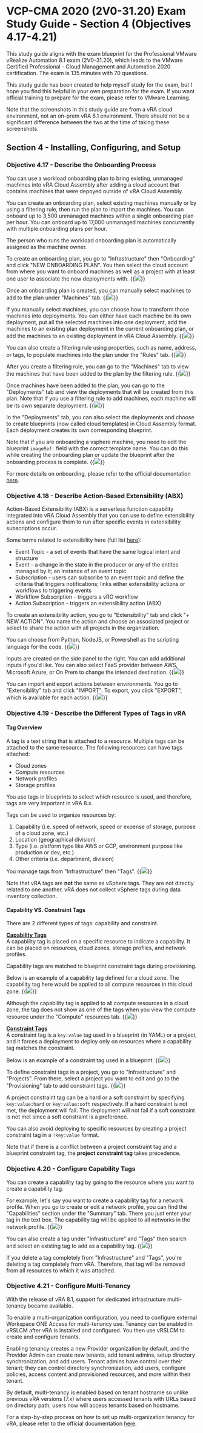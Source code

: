 # VCP-CMA 2020 (2V0-31.20) Exam Study Guide - Section 4 (Objectives 4.17-4.21)


This study guide aligns with the exam blueprint for the Professional VMware vRealize Automation 8.1 exam (2V0-31.20), which leads to the VMware Certified Professional - Cloud Management and Automation 2020 certification. The exam is 135 minutes with 70 questions. 

This study guide has been created to help myself study for the exam, but I hope you find this helpful in your own preparation for the exam. If you want official training to prepare for the exam, please refer to VMware Learning. 

Note that the screenshots in this study guide are from a vRA cloud environment, not an on-prem vRA 8.1 environment. There should not be a significant difference between the two at the time of taking these screenshots.

## Section 4 - Installing, Configuring, and Setup

### Objective 4.17 - Describe the Onboarding Process
You can use a workload onboarding plan to bring existing, unmanaged machines into vRA Cloud Assembly after adding a cloud account that contains machines that were depoyed outside of vRA Cloud Assembly.

You can create an onboarding plan, select existing machines manually or by using a filtering rule, then run the plan to import the machines. You can onboard up to 3,500 unmanaged machines within a single onboarding plan per hour. You can onboard up to 17,000 unmanaged machines concurrently with multiple onboarding plans per hour. 

The person who runs the workload onboarding plan is automatically assigned as the machine owner. 

To create an onboarding plan, you go to "Infrastructure" then "Onboarding" and click "NEW ONBOARDING PLAN". You then select the cloud account from where you want to onboard machines as well as a project with at least one user to associate the new deployments with. 
{{<image src="onboarding-plan.png" linked="true">}}

Once an onboarding plan is created, you can manually select machines to add to the plan under "Machines" tab. 
{{<image src="onboarding-plan-machines.png" linked="true">}}

If you manually select machines, you can choose how to transform those machines into deployments. You can either have each machine be its own deployment, put all the selected machines into one deployment, add the machines to an existing plan deployment in the current onboarding plan, or add the machines to an existing deployment in vRA Cloud Assembly. 
{{<image src="onboarding-plan-machines-deployment-selection.png" linked="true">}}

You can also create a filtering rule using properties, such as name, address, or tags, to populate machines into the plan under the "Rules" tab. 
{{<image src="onboarding-plan-rules.png" linked="true">}}

After you create a filtering rule, you can go to the "Machines" tab to view the machines that have been added to the plan by the filtering rule. 
{{<image src="onboarding-plan-machines-2.png" linked="true">}}

Once machines have been added to the plan, you can go to the "Deployments" tab and view the deployments that will be created from this plan. Note that if you use a filtering rule to add machines, each machine will be its own separate deployment.
{{<image src="onboarding-plan-deployments.png" linked="true">}}

In the "Deployments" tab, you can also select the deployments and choose to create blueprints (now called cloud templates) in Cloud Assembly format. Each deployment creates its own corresponding blueprint. 

Note that if you are onboarding a vsphere machine, you need to edit the blueprint `imageRef:` field with the correct template name. You can do this while creating the onboarding plan or update the blueprint after the onboarding process is complete. 
{{<image src="onboarding-plan-deployments-cloud-templates.png" linked="true">}}

For more details on onboarding, please refer to the official documentation [here][vRA8-onboarding-official-doc-link].


### Objective 4.18 - Describe Action-Based Extensibility (ABX)
Action-Based Extensibility (ABX) is a serverless function capability integrated into vRA Cloud Assembly that you can use to define extensibility actions and configure them to run after specific events in extensibility subscriptions occur. 

Some terms related to extensibility here (full list [here][vRA8-extensibility-terms-official-doc-link]):
* Event Topic - a set of events that have the same logical intent and structure
* Event - a change in the state in the producer or any of the entites managed by it; an instance of an event topic
* Subscription - users can subscribe to an event topic and define the criteria that triggers notifications; links either extensibility actions or workflows to triggering events
* Workflow Subscription - triggers a vRO workflow
* Action Subscription - triggers an extensibility action (ABX)

To create an extensibility action, you go to "Extensibility" tab and click "+ NEW ACTION". You name the action and choose an associated project or select to share the action with all projects in the organization. 

You can choose from Python, NodeJS, or Powershell as the scripting language for the code. 
{{<image src="abx.png" linked="true">}}

Inputs are created on the side panel to the right. You can add additional inputs if you'd like. You can also select FaaS provider between AWS, Microsoft Azure, or On Prem to change the intended destination. 
{{<image src="abx-2.png" linked="true">}}

You can import and export actions between environments. You go to "Extensibility" tab and click "IMPORT". To export, you click "EXPORT", which is available for each action. 
{{<image src="abx-import-export-actions.png" linked="true">}}

### Objective 4.19 - Describe the Different Types of Tags in vRA

#### Tag Overview
A tag is a text string that is attached to a resource. Multiple tags can be attached to the same resource. The following resources can have tags attached:
* Cloud zones
* Compute resources
* Network profiles
* Storage profiles

You use tags in blueprints to select which resource is used, and therefore, tags are very important in vRA 8.x. 

Tags can be used to organize resources by:
1. Capability (i.e. speed of network, speed or expense of storage, purpose of a cloud zone, etc.)
2. Location (geographical division)
3. Type (i.e. platform type like AWS or GCP, environment purpose like production or dev, etc.)
4. Other criteria (i.e. department, division)

You manage tags from "Infrastructure" then "Tags".
{{<image src="tag-management.png" linked="true">}}

Note that vRA tags are <b>not</b> the same as vSphere tags. They are not directly related to one another. vRA does not collect vSphere tags during data inventory collection. 

#### Capability VS. Constraint Tags
There are 2 different types of tags: capability and constraint. 

<b><u>Capability Tags</b></u><br>
A capability tag is placed on a specific resource to indicate a capability. It can be placed on resources, cloud zones, storage profiles, and network profiles. 

Capability tags are matched to blueprint constraint tags during provisioning. 

Below is an example of a capability tag defined for a cloud zone. The capability tag here would be applied to all compute resources in this cloud zone. 
{{<image src="capability-tag.png" linked="true">}}

Although the capability tag is applied to all compute resources in a cloud zone, the tag does not show as one of the tags when you view the compute resource under the "Compute" resources tab. 
{{<image src="capability-tag-under-resources.png" linked="true">}}

<b><u>Constraint Tags</b></u><br>
A constraint tag is a `key:value` tag used in a blueprint (in YAML) or a project, and it forces a deployment to deploy only on resources where a capability tag matches the constraint. 

Below is an example of a constraint tag used in a blueprint.
{{<image src="blueprint-constraint-tag.png" linked="true">}}

To define constraint tags in a project, you go to "Infrastructure" and "Projects". From there, select a project you want to edit and go to the "Provisioning" tab to add constraint tags. 
{{<image src="project-constraint-tags.png" linked="true">}}

A project constraint tag can be a hard or a soft constraint by specifying `key:value:hard` or `key:value:soft` respectively. If a hard constraint is not met, the deployment will fail. The deployment will not fail if a soft constraint is not met since a soft constraint is a preference.

You can also avoid deploying to specific resources by creating a project constraint tag in a `!key:value` format. 

Note that if there is a conflict between a project constraint tag and a blueprint constraint tag, the <b>project constraint tag</b> takes precedence. 

### Objective 4.20 - Configure Capability Tags
You can create a capability tag by going to the resource where you want to create a capability tag. 

For example, let's say you want to create a capability tag for a network profile. When you go to create or edit a network profile, you can find the "Capabilities" section under the "Summary" tab. There you just enter your tag in the text box. The capability tag will be applied to all networks in the network profile. 
{{<image src="capability-tag-network-profile.png" linked="true">}}

You can also create a tag  under "Infrastructure" and "Tags" then search and select an existing tag to add as a capability tag. 
{{<image src="existing-tag-as-capability-tag.png" linked="true">}}

If you delete a tag completely from "Infrastructure" and "Tags", you're deleting a tag completely from vRA. Therefore, that tag will be removed from all resources to which it was attached. 

### Objective 4.21 - Configure Multi-Tenancy
With the release of vRA 8.1, support for dedicated infrastructure multi-tenancy became available. 

To enable a multi-organization configuration, you need to configure external Workspace ONE Access for multi-tenancy use. Tenancy can be enabled in vRSLCM after vRA is installed and configured. You then use vRSLCM to create and configure tenants. 

Enabling tenancy creates a new Provider organization by default, and the Provider Admin can create new tenants, add tenant admins, setup directory synchronization, and add users. Tenant admins have control over their tenant; they can control directory synchronization, add users, configure policies, access content and provisioned resources, and more within their tenant. 

By default, multi-tenancy is enabled based on tenant hostname so unlike previous vRA versions (7.x) where users accessed tenants with URLs based on directory path, users now will access tenants based on hostname. 

For a step-by-step process on how to set up multi-organization tenancy for vRA, please refer to the official documentation [here][vRA8-multi-tenancy-setup-official-doc-link].



[vRA8-onboarding-official-doc-link]: https://docs.vmware.com/en/vRealize-Automation/8.1/Using-and-Managing-Cloud-Assembly/GUID-B8037EFB-27A9-4351-A528-E3FFFB5DD586.html
[vRA8-extensibility-terms-official-doc-link]: https://docs.vmware.com/en/vRealize-Automation/8.1/Using-and-Managing-Cloud-Assembly/GUID-86CF0C87-6462-4E64-8DE6-85ECD1353121.html
[vRA8-multi-tenancy-setup-official-doc-link]: https://docs.vmware.com/en/vRealize-Automation/8.1/Administering/GUID-1D0D01DB-F19C-4328-B24C-9CA4C58CDCE4.html
